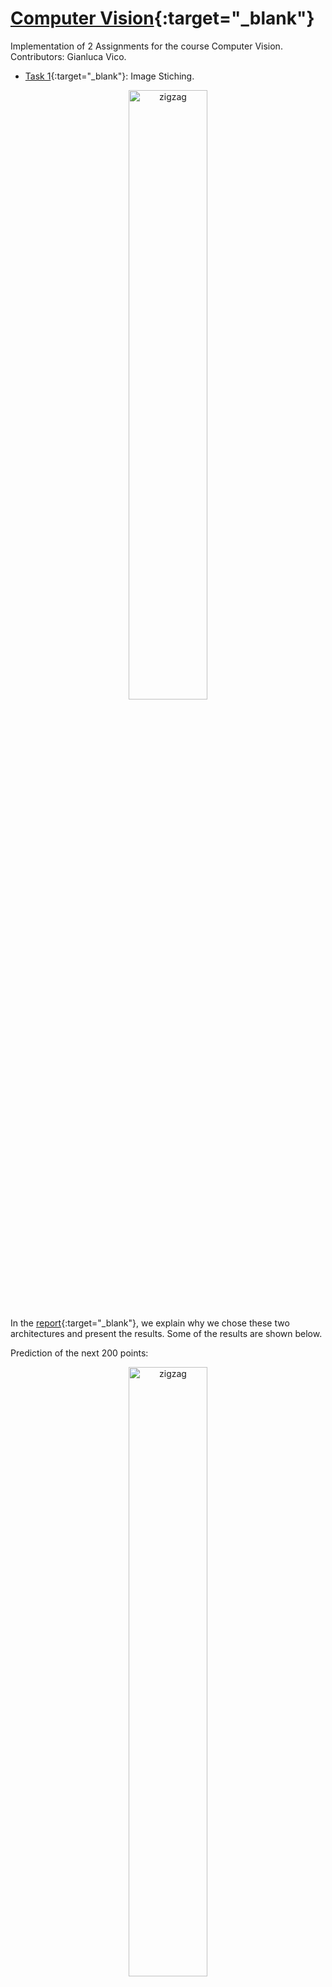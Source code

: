 # [Computer Vision](https://github.com/AlexandraDI/Computer_Vision){:target="_blank"}

Implementation of 2 Assignments for the course Computer Vision.
Contributors: Gianluca Vico.

* [Task 1](https://github.com/AlexandraDI/Deep_Learning/blob/main/Project_1/DL_Assignment1.ipynb){:target="_blank"}:
Image Stiching.

<p align="center">
 <img src="https://alexandradi.github.io/Alex_Portfolio/figure8.png" alt="zigzag" width="50%" height="50%" />  
</p>

In the [report](https://github.com/AlexandraDI/Deep_Learning/blob/main/Project_1/DL_Assignment_1.pdf){:target="_blank"}, we explain why we chose these two architectures and present the results. Some of the results are shown below.

Prediction of the next 200 points:

<p align="center">
 <img src="https://alexandradi.github.io/Alex_Portfolio/figure2.png" alt="zigzag" width="50%" height="50%" />  
</p>

Evaluate the model on the test data:

<p align="center">
 <img src="https://alexandradi.github.io/Alex_Portfolio/figure3.png" alt="zigzag" width="50%" height="50%" />  
</p>

* [Task 2](https://github.com/AlexandraDI/Deep_Learning/blob/main/Project_2/DL_Assignment_2.ipynb){:target="_blank"}:
The goal of this task is to produce a neural network model in a recursive fashion to predict the temperature of a city given previous meteorological
measurements. In addition, to find a strategy to determine which features are the more relevant for the results, and to use visualisation techniques to show
them. This dataset consists of a 70128 by 4 by 5 vector that contains the information of the time, the location and the meteorological features respectively. The temperatures of the four locations are shown below.

<p align="center">
 <img src="https://alexandradi.github.io/Alex_Portfolio/figure4.png" alt="zigzag" width="100%" height="100%" />  
</p>

In the [report](https://github.com/AlexandraDI/Deep_Learning/blob/main/Project_2/DL_Assignment_2.pdf){:target="_blank"}, we explain the implementation details and present the results. Some of the results are shown below.


Temperature prediction of the next week:

<p align="center">
 <img src="https://alexandradi.github.io/Alex_Portfolio/figure5.png" alt="zigzag" width="50%" height="50%" />  
</p>

Experiments between different features:

<p align="center">
 <img src="https://alexandradi.github.io/Alex_Portfolio/figure6.png" alt="zigzag" width="75%" height="75%" />  
</p>
